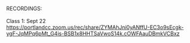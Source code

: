 
RECORDINGS:</br></br>
Class 1: Sept 22 </br>
https://portlandcc.zoom.us/rec/share/ZYMAhJni0yANffU-EC3o9sEcgk-ygF-JqMPq6pMt_G4is-BSB1x8HHTSaVwoS14k.cOWFAauDBmkVCBxz
